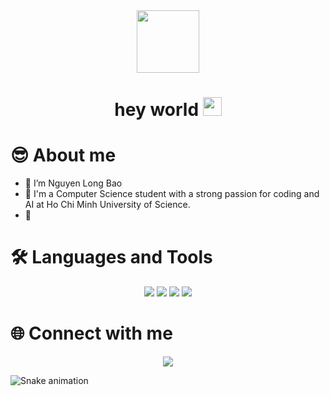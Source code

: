 <div id="header" align="center">
  <img src="https://media.giphy.com/media/M9gbBd9nbDrOTu1Mqx/giphy.gif" width="100"/>

  <h1>
    hey world
    <img src="https://media.giphy.com/media/hvRJCLFzcasrR4ia7z/giphy.gif" width="30px"/>
  </h1>
  
</div>




# 😎 About me
- 🔭 I’m Nguyen Long Bao
- 🌱 I'm a Computer Science student with a strong passion for coding and AI at Ho Chi Minh University of Science.
- 💚 


# 🛠 Languages and Tools

<div align="center">
<img src="https://img.icons8.com/color/48/null/c-plus-plus-logo.png"/>
<img src="https://img.icons8.com/color/48/null/c-sharp-logo-2.png"/>
<img src="https://img.icons8.com/color/48/null/python--v1.png"/>
<img src="https://img.icons8.com/color/48/null/tensorflow.png"/>
  
</div>

# 🌐️ Connect with me

<div align="center">
<a href="https://www.facebook.com/nguyentbao1006"><img src="https://img.icons8.com/color/48/null/facebook.png"/></a>
</div>

![Snake animation](https://raw.githubusercontent.com/{username}/{username}/output/github-contribution-grid-snake-dark.svg)
